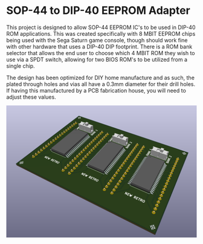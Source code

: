 # SOP-44 to DIP-40 EEPROM Adapter

This project is designed to allow SOP-44 EEPROM IC's to be used in DIP-40 ROM applications. This was created specifically with 8 MBIT EEPROM chips being used with the Sega Saturn game console, though should work fine with other hardware that uses a DIP-40 DIP footprint. There is a ROM bank selector that allows the end user to choose which 4 MBIT ROM they wish to use via a SPDT switch, allowing for two BIOS ROM's to be utilized from a single chip.

The design has been optimized for DIY home manufacture and as such, the plated through holes and vias all have a 0.3mm diameter for their drill holes. If having this manufactured by a PCB fabrication house, you will need to adjust these values.

![3D Board Render](./images/render.png "Board Render")